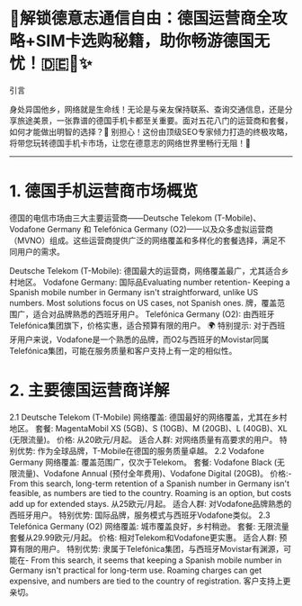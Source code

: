 # 🚀解锁德意志通信自由：德国运营商全攻略+SIM卡选购秘籍，助你畅游德国无忧！🇩🇪📱✨

引言

身处异国他乡，网络就是生命线！无论是与亲友保持联系、查询交通信息，还是分享旅途美景，一张靠谱的德国手机卡都至关重要。面对五花八门的运营商和套餐，如何才能做出明智的选择？🤔 别担心！这份由顶级SEO专家倾力打造的终极攻略，将带您玩转德国手机卡市场，让您在德意志的网络世界里畅行无阻！🚀

---

# 1. 德国手机运营商市场概览
德国的电信市场由三大主要运营商——Deutsche Telekom (T-Mobile)、Vodafone Germany 和 Telefónica Germany (O2)——以及众多虚拟运营商（MVNO）组成。这些运营商提供广泛的网络覆盖和多样化的套餐选择，满足不同用户的需求。

Deutsche Telekom (T-Mobile): 德国最大的运营商，网络覆盖最广，尤其适合乡村地区。
Vodafone Germany: 国际品Evaluating number retention- Keeping a Spanish mobile number in Germany isn't straightforward, unlike US numbers. Most solutions focus on US cases, not Spanish ones. 牌，覆盖范围广，适合对品牌熟悉的西班牙用户。
Telefónica Germany (O2): 由西班牙Telefónica集团旗下，价格实惠，适合预算有限的用户。
🌍 特别提示: 对于西班牙用户来说，Vodafone是一个熟悉的品牌，而O2与西班牙的Movistar同属Telefónica集团，可能在服务质量和客户支持上有一定的相似性。

# 2. 主要德国运营商详解
2.1 Deutsche Telekom (T-Mobile)
网络覆盖: 德国最好的网络覆盖，尤其在乡村地区。
套餐: MagentaMobil XS (5GB)、S (10GB)、M (20GB)、L (40GB)、XL (无限流量)。
价格: 从20欧元/月起。
适合人群: 对网络质量有高要求的用户。
特别优势: 作为全球品牌，T-Mobile在德国的服务质量卓越。
2.2 Vodafone Germany
网络覆盖: 覆盖范围广，仅次于Telekom。
套餐: Vodafone Black (无限流量)、Vodafone Annual (预付全年费用)、Vodafone Digital (20GB)。
价格:- From this search, long-term retention of a Spanish number in Germany isn't feasible, as numbers are tied to the country. Roaming is an option, but costs add up for extended stays. 从25欧元/月起。
适合人群: 对Vodafone品牌熟悉的西班牙用户。
特别优势: 国际品牌，服务模式与西班牙Vodafone类似。
2.3 Telefónica Germany (O2)
网络覆盖: 城市覆盖良好，乡村稍逊。
套餐: 无限流量套餐从29.99欧元/月起。
价格: 相对Telekom和Vodafone更实惠。
适合人群: 预算有限的用户。
特别优势: 隶属于Telefónica集团，与西班牙Movistar有渊源，可能在- From this search, it seems that keeping a Spanish mobile number in Germany isn't practical for long-term use. Roaming charges can get expensive, and numbers are tied to the country of registration. 客户支持上更亲切。
